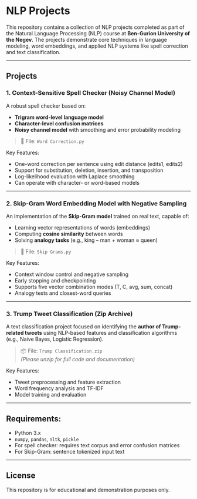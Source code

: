 # NLP Projects

This repository contains a collection of NLP projects completed as part of the Natural Language Processing (NLP) course at **Ben-Gurion University of the Negev**. The projects demonstrate core techniques in language modeling, word embeddings, and applied NLP systems like spell correction and text classification.

---

## Projects

### 1. Context-Sensitive Spell Checker (Noisy Channel Model)
A robust spell checker based on:
- **Trigram word-level language model**
- **Character-level confusion matrices**
- **Noisy channel model** with smoothing and error probability modeling

> 📄 File: `Word Correction.py`

Key Features:
- One-word correction per sentence using edit distance (edits1, edits2)
- Support for substitution, deletion, insertion, and transposition
- Log-likelihood evaluation with Laplace smoothing
- Can operate with character- or word-based models

---

### 2. Skip-Gram Word Embedding Model with Negative Sampling
An implementation of the **Skip-Gram model** trained on real text, capable of:
- Learning vector representations of words (embeddings)
- Computing **cosine similarity** between words
- Solving **analogy tasks** (e.g., king – man + woman ≈ queen)

> 📄 File: `Skip Grams.py`

Key Features:
- Context window control and negative sampling
- Early stopping and checkpointing
- Supports five vector combination modes (T, C, avg, sum, concat)
- Analogy tests and closest-word queries

---

### 3. Trump Tweet Classification (Zip Archive)
A text classification project focused on identifying the **author of Trump-related tweets** using NLP-based features and classification algorithms (e.g., Naive Bayes, Logistic Regression).

> 📦 File: `Trump Classification.zip`  
> *(Please unzip for full code and documentation)*

Key Features:
- Tweet preprocessing and feature extraction
- Word frequency analysis and TF-IDF
- Model training and evaluation

---

## Requirements:

- Python 3.x
- `numpy`, `pandas`, `nltk`, `pickle`
- For spell checker: requires text corpus and error confusion matrices
- For Skip-Gram: sentence tokenized input text

---

## License

This repository is for educational and demonstration purposes only.  
